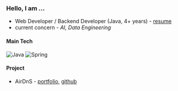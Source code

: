 ### Hello, I am ...
- Web Developer / Backend Developer (Java, 4+ years) - [resume](https://prairie-provelone-d94.notion.site/25feff1ccd29426cb3cc07172fcb9d38)
- current concern - _AI, Data Engineering_

#### Main Tech

![Java](https://img.shields.io/badge/Java-ED8B00?style=flat-square&logo=java&logoColor=white)
![Spring](https://img.shields.io/badge/SpringBoot-6DB33F?style=flat-square&logo=Spring&logoColor=white)

#### Project
- AirDnS - [portfolio](https://prairie-provelone-d94.notion.site/AirDnS-fec75abf6958441785710fbbb9a9adb0?pvs=74), [github](https://github.com/AirDnS/airDnS-back)

